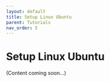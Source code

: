 ```yaml
---
layout: default
title: Setup Linux Ubuntu
parent: Tutorials
nav_order: 5
---
```


# Setup Linux Ubuntu

(Content coming soon...)

